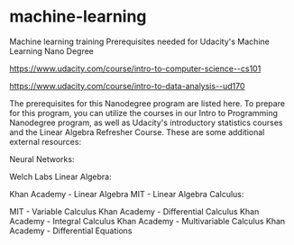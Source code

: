 # machine-learning
Machine learning training
Prerequisites needed for Udacity's Machine Learning Nano Degree





https://www.udacity.com/course/intro-to-computer-science--cs101







https://www.udacity.com/course/intro-to-data-analysis--ud170

The prerequisites for this Nanodegree program are listed here. To prepare for this program, you can utilize the courses in our Intro to Programming Nanodegree program, as well as Udacity's introductory statistics courses and the Linear Algebra Refresher Course. 
These are some additional external resources:

Neural Networks:

Welch Labs
Linear Algebra:

Khan Academy - Linear Algebra
MIT - Linear Algebra
Calculus:

MIT - Variable Calculus
Khan Academy - Differential Calculus
Khan Academy - Integral Calculus
Khan Academy - Multivariable Calculus
Khan Academy - Differential Equations
